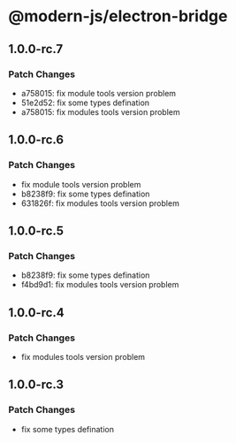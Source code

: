 # @modern-js/electron-bridge

## 1.0.0-rc.7

### Patch Changes

- a758015: fix module tools version problem
- 51e2d52: fix some types defination
- a758015: fix modules tools version problem

## 1.0.0-rc.6

### Patch Changes

- fix module tools version problem
- b8238f9: fix some types defination
- 631826f: fix modules tools version problem

## 1.0.0-rc.5

### Patch Changes

- b8238f9: fix some types defination
- f4bd9d1: fix modules tools version problem

## 1.0.0-rc.4

### Patch Changes

- fix modules tools version problem

## 1.0.0-rc.3

### Patch Changes

- fix some types defination
